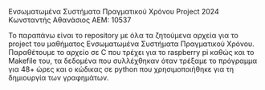 Ενσωματωμένα Συστήματα Πραγματικού Χρόνου Project 2024 Κωνσταντής Αθανάσιος ΑΕΜ: 10537

Το παραπάνω είναι το repository με όλα τα ζητούμενα αρχεία για το project του μαθήματος Ενσωματωμένα Συστήματα Πραγματικού Χρόνου. Παραθέτουμε το αρχείο σε C που τρέχει για το raspberry pi καθώς και το Makefile του, τα δεδομένα που συλλέχθηκαν όταν τρέξαμε το πρόγραμμα για 48+ ώρες και ο κώδικας σε python που χρησιμοποιήθηκε για τη δημιουργία των γραφημάτων.
